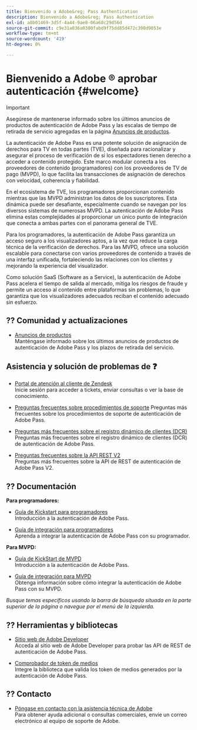 ```yaml
---
title: Bienvenido a Adobe&reg; Pass Authentication
description: Bienvenido a Adobe&reg; Pass Authentication
exl-id: a8b01469-3d5f-4a44-9ae8-06a68c29d56d
source-git-commit: c9e31a036a0300fabd9f75dd85d472c390d9053e
workflow-type: tm+mt
source-wordcount: '419'
ht-degree: 0%

---
```


# Bienvenido a Adobe ® aprobar autenticación {#welcome}

>[!IMPORTANT]
>
> Asegúrese de mantenerse informado sobre los últimos anuncios de productos de autenticación de Adobe Pass y las escalas de tiempo de retirada de servicio agregadas en la página [Anuncios de productos](/help/authentication/product-announcements.md).

La autenticación de Adobe Pass es una potente solución de asignación de derechos para TV en todas partes (TVE), diseñada para racionalizar y asegurar el proceso de verificación de si los espectadores tienen derecho a acceder a contenido protegido. Este marco modular conecta a los proveedores de contenido (programadores) con los proveedores de TV de pago (MVPD), lo que facilita las transacciones de asignación de derechos con velocidad, coherencia y fiabilidad.

En el ecosistema de TVE, los programadores proporcionan contenido mientras que las MVPD administran los datos de los suscriptores. Esta dinámica puede ser desafiante, especialmente cuando se navegan por los diversos sistemas de numerosas MVPD. La autenticación de Adobe Pass elimina estas complejidades al proporcionar un único punto de integración que conecta a ambas partes con el panorama general de TVE.

Para los programadores, la autenticación de Adobe Pass garantiza un acceso seguro a los visualizadores aptos, a la vez que reduce la carga técnica de la verificación de derechos. Para las MVPD, ofrece una solución escalable para conectarse con varios proveedores de contenido a través de una interfaz unificada, fortaleciendo las relaciones con los clientes y mejorando la experiencia del visualizador.

Como solución SaaS (Software as a Service), la autenticación de Adobe Pass acelera el tiempo de salida al mercado, mitiga los riesgos de fraude y permite un acceso al contenido entre plataformas sin problemas, lo que garantiza que los visualizadores adecuados reciban el contenido adecuado sin esfuerzo.

## ?? Comunidad y actualizaciones

* [Anuncios de productos](/help/authentication/product-announcements.md)\
  Manténgase informado sobre los últimos anuncios de productos de autenticación de Adobe Pass y los plazos de retirada del servicio.

## Asistencia y solución de problemas de ❓

* [Portal de atención al cliente de Zendesk](https://tve.zendesk.com/home)\
  Inicie sesión para acceder a tickets, enviar consultas o ver la base de conocimiento.

* [Preguntas frecuentes sobre procedimientos de soporte](/help/authentication/kickstart/support-procedures-faqs.md)
Preguntas más frecuentes sobre los procedimientos de soporte de autenticación de Adobe Pass.

* [Preguntas más frecuentes sobre el registro dinámico de clientes (DCR)](/help/authentication/integration-guide-programmers/rest-apis/rest-api-dcr/dynamic-client-registration-faqs.md)\
  Preguntas más frecuentes sobre el registro dinámico de clientes (DCR) de autenticación de Adobe Pass.

* [Preguntas frecuentes sobre la API REST V2](/help/authentication/integration-guide-programmers/rest-apis/rest-api-v2/rest-api-v2-faqs.md)\
  Preguntas más frecuentes sobre la API de REST de autenticación de Adobe Pass V2.

## ?? Documentación

**Para programadores:**

* [Guía de Kickstart para programadores](/help/authentication/kickstart/programmer-kickstart-guide.md)\
  Introducción a la autenticación de Adobe Pass.

* [Guía de integración para programadores](/help/authentication/integration-guide-programmers/programmer-integration-guide-overview.md)\
  Aprenda a integrar la autenticación de Adobe Pass con su programador.

**Para MVPD:**

* [Guía de KickStart de MVPD](/help/authentication/kickstart/mvpd-kickstart-guide.md)\
  Introducción a la autenticación de Adobe Pass.

* [Guía de integración para MVPD](/help/authentication/integration-guide-mvpds/mvpd-integration-guide-overview.md)\
  Obtenga información sobre cómo integrar la autenticación de Adobe Pass con su MVPD.

*Busque temas específicos usando la barra de búsqueda situada en la parte superior de la página o navegue por el menú de la izquierda.*

## ??️ Herramientas y bibliotecas

* [Sitio web de Adobe Developer](https://developer.adobe.com/adobe-pass/)\
  Acceda al sitio web de Adobe Developer para probar las API de REST de autenticación de Adobe Pass.

* [Comprobador de token de medios](https://tve.zendesk.com/hc/en-us/articles/204963159-Media-Token-Verifier-library)\
  Integre la biblioteca que valida los token de medios generados por la autenticación de Adobe Pass.

## ?? Contacto

* [Póngase en contacto con la asistencia técnica de Adobe](mailto:tve-support@adobe.com)\
  Para obtener ayuda adicional o consultas comerciales, envíe un correo electrónico al equipo de soporte de Adobe.
